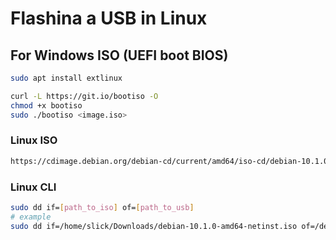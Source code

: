 # Flashina a USB in Linux

## For Windows ISO (UEFI boot BIOS)

```bash
sudo apt install extlinux

curl -L https://git.io/bootiso -O
chmod +x bootiso
sudo ./bootiso <image.iso>
```

### Linux ISO

```html
https://cdimage.debian.org/debian-cd/current/amd64/iso-cd/debian-10.1.0-amd64-netinst.iso
```

### Linux CLI

```bash
sudo dd if=[path_to_iso] of=[path_to_usb]
# example
sudo dd if=/home/slick/Downloads/debian-10.1.0-amd64-netinst.iso of=/dev/sdb status=progress

```
